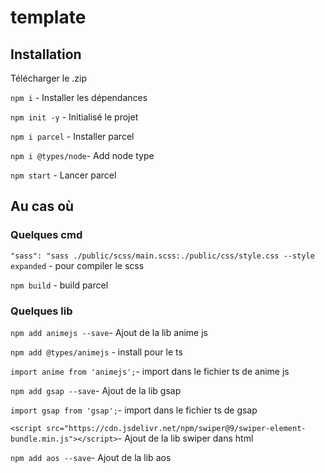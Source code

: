 # template

## Installation

Télécharger le .zip 

`npm i` - Installer les dépendances 

`npm init -y` - Initialisé le projet  

`npm i parcel` - Installer parcel

`npm i @types/node`- Add node type

`npm start` - Lancer parcel

## Au cas où
### Quelques cmd
` "sass": "sass ./public/scss/main.scss:./public/css/style.css --style expanded ` - pour compiler le scss

`npm build` - build parcel

### Quelques lib
`npm add animejs --save`- Ajout de la lib anime js

`npm add @types/animejs` - install pour le ts

`import anime from 'animejs';`- import dans le fichier ts de anime js

`npm add gsap --save`- Ajout de la lib gsap

`import gsap from 'gsap';`- import dans le fichier ts de gsap

`<script src="https://cdn.jsdelivr.net/npm/swiper@9/swiper-element-bundle.min.js"></script>`- Ajout de la lib swiper dans html

`npm add aos --save`- Ajout de la lib aos

